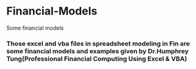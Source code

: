 # Financial-Models
Some financial models
### Those excel and vba files in spreadsheet modeling in Fin are some financial models and examples given by Dr.Humphrey Tung(Professional Financial Computing Using Excel & VBA)